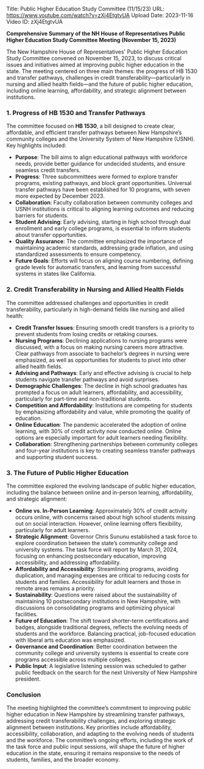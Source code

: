 Title: Public Higher Education Study Committee (11/15/23)
URL: https://www.youtube.com/watch?v=zXj4EtgtvUA
Upload Date: 2023-11-16
Video ID: zXj4EtgtvUA

**Comprehensive Summary of the NH House of Representatives Public Higher Education Study Committee Meeting (November 15, 2023)**

The New Hampshire House of Representatives' Public Higher Education Study Committee convened on November 15, 2023, to discuss critical issues and initiatives aimed at improving public higher education in the state. The meeting centered on three main themes: the progress of HB 1530 and transfer pathways, challenges in credit transferability—particularly in nursing and allied health fields—and the future of public higher education, including online learning, affordability, and strategic alignment between institutions.

### **1. Progress of HB 1530 and Transfer Pathways**
The committee focused on **HB 1530**, a bill designed to create clear, affordable, and efficient transfer pathways between New Hampshire’s community colleges and the University System of New Hampshire (USNH). Key highlights included:  
- **Purpose**: The bill aims to align educational pathways with workforce needs, provide better guidance for undecided students, and ensure seamless credit transfers.  
- **Progress**: Three subcommittees were formed to explore transfer programs, existing pathways, and block grant opportunities. Universal transfer pathways have been established for 10 programs, with seven more expected by December 2023.  
- **Collaboration**: Faculty collaboration between community colleges and USNH institutions is critical to aligning learning outcomes and reducing barriers for students.  
- **Student Advising**: Early advising, starting in high school through dual enrollment and early college programs, is essential to inform students about transfer opportunities.  
- **Quality Assurance**: The committee emphasized the importance of maintaining academic standards, addressing grade inflation, and using standardized assessments to ensure competency.  
- **Future Goals**: Efforts will focus on aligning course numbering, defining grade levels for automatic transfers, and learning from successful systems in states like California.

### **2. Credit Transferability in Nursing and Allied Health Fields**
The committee addressed challenges and opportunities in credit transferability, particularly in high-demand fields like nursing and allied health:  
- **Credit Transfer Issues**: Ensuring smooth credit transfers is a priority to prevent students from losing credits or retaking courses.  
- **Nursing Programs**: Declining applications to nursing programs were discussed, with a focus on making nursing careers more attractive. Clear pathways from associate to bachelor’s degrees in nursing were emphasized, as well as opportunities for students to pivot into other allied health fields.  
- **Advising and Pathways**: Early and effective advising is crucial to help students navigate transfer pathways and avoid surprises.  
- **Demographic Challenges**: The decline in high school graduates has prompted a focus on adult learners, affordability, and accessibility, particularly for part-time and non-traditional students.  
- **Competition and Affordability**: Institutions are competing for students by emphasizing affordability and value, while promoting the quality of education.  
- **Online Education**: The pandemic accelerated the adoption of online learning, with 30% of credit activity now conducted online. Online options are especially important for adult learners needing flexibility.  
- **Collaboration**: Strengthening partnerships between community colleges and four-year institutions is key to creating seamless transfer pathways and supporting student success.

### **3. The Future of Public Higher Education**
The committee explored the evolving landscape of public higher education, including the balance between online and in-person learning, affordability, and strategic alignment:  
- **Online vs. In-Person Learning**: Approximately 30% of credit activity occurs online, with concerns raised about high school students missing out on social interaction. However, online learning offers flexibility, particularly for adult learners.  
- **Strategic Alignment**: Governor Chris Sununu established a task force to explore coordination between the state’s community college and university systems. The task force will report by March 31, 2024, focusing on enhancing postsecondary education, improving accessibility, and addressing affordability.  
- **Affordability and Accessibility**: Streamlining programs, avoiding duplication, and managing expenses are critical to reducing costs for students and families. Accessibility for adult learners and those in remote areas remains a priority.  
- **Sustainability**: Questions were raised about the sustainability of maintaining 10 postsecondary institutions in New Hampshire, with discussions on consolidating programs and optimizing physical facilities.  
- **Future of Education**: The shift toward shorter-term certifications and badges, alongside traditional degrees, reflects the evolving needs of students and the workforce. Balancing practical, job-focused education with liberal arts education was emphasized.  
- **Governance and Coordination**: Better coordination between the community college and university systems is essential to create core programs accessible across multiple colleges.  
- **Public Input**: A legislative listening session was scheduled to gather public feedback on the search for the next University of New Hampshire president.  

### **Conclusion**
The meeting highlighted the committee’s commitment to improving public higher education in New Hampshire by streamlining transfer pathways, addressing credit transferability challenges, and exploring strategic alignment between institutions. Key priorities include affordability, accessibility, collaboration, and adapting to the evolving needs of students and the workforce. The committee’s ongoing efforts, including the work of the task force and public input sessions, will shape the future of higher education in the state, ensuring it remains responsive to the needs of students, families, and the broader economy.